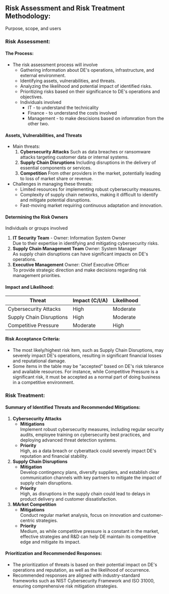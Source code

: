 ## Risk Assessment and Risk Treatment Methodology:

Purpose, scope, and users

### Risk Assessment:

#### The Process:
- The risk assessment process will involve
  - Gathering information about DE's operations, infrastructure, and external environment.
  - Identifying assets, vulnerabilities, and threats.
  - Analyzing the likelihood and potential impact of identified risks.
  - Prioritizing risks based on their significance to DE's operations and objectives.
  - Individuals involved
    - IT - to understand the technicality
    - Finance - to understand the costs involved
    - Management - to make descisions based on infomration from the other two.

#### Assets, Vulnerabilities, and Threats
- Main threats:
  1. **Cybersecurity Attacks**
     Such as data breaches or ransomware attacks targeting customer data or internal systems.
  2. **Supply Chain Disruptions**
     Including disruptions in the delivery of essential components or services.
  3. **Competition**
     From other providers in the market, potentially leading to loss of market share or revenue.
- Challenges in managing these threats:
  - Limited resources for implementing robust cybersecurity measures.
  - Complexity of supply chain networks, making it difficult to identify and mitigate potential disruptions.
  - Fast-moving market requiring continuous adaptation and innovation.

#### Determining the Risk Owners

Individuals or groups involved  
  1. **IT Security Team** - Owner: Information System Owner  
     Due to their expertise in identifying and mitigating cybersecurity risks.
  2. **Supply Chain Management Team** Owner: System Manager  
     As supply chain disruptions can have significant impacts on DE's operations.
  3. **Executive Management** Owner: Chief Executive Officer  
     To provide strategic direction and make decisions regarding risk management priorities.

#### Impact and Likelihood:
| Threat                 | Impact (C/I/A) | Likelihood |
|------------------------|----------------------|----------------------|
| Cybersecurity Attacks  | High              | Moderate         |
| Supply Chain Disruptions | High             | Moderate          |
| Competitive Pressure   | Moderate          | High             |

#### Risk Acceptance Criteria:
- The most likely/highest risk item, such as Supply Chain Disruptions, may severely impact DE's operations, resulting in significant financial losses and reputational damage.
- Some items in the table may be "accepted" based on DE's risk tolerance and available resources. For instance, while Competitive Pressure is a significant risk, it must be accepted as a normal part of doing business in a competitive environment.

### Risk Treatment:

#### Summary of Identified Threats and Recommended Mitigations:
1. **Cybersecurity Attacks**  
   - **Mitigations**  
     Implement robust cybersecurity measures, including regular security audits, employee training on cybersecurity best practices, and deploying advanced threat detection systems.
   - **Priority**  
     High, as a data breach or cyberattack could severely impact DE's reputation and financial stability.
2. **Supply Chain Disruptions**  
   - **Mitigation**  
     Develop contingency plans, diversify suppliers, and establish clear communication channels with key partners to mitigate the impact of supply chain disruptions.
   - **Priority**  
     High, as disruptions in the supply chain could lead to delays in product delivery and customer dissatisfaction.
3. **MArket Competition**  
   - **Mitigations**  
     Conduct regular market analysis, focus on innovation and customer-centric strategies.
   - **Priority**  
     Medium, as while competitive pressure is a constant in the market, effective strategies and R&D can help DE maintain its competitive edge and mitigate its impact.

#### Prioritization and Recommended Responses:
- The prioritization of threats is based on their potential impact on DE's operations and reputation, as well as the likelihood of occurrence.
- Recommended responses are aligned with industry-standard frameworks such as NIST Cybersecurity Framework and ISO 31000, ensuring comprehensive risk mitigation strategies.

